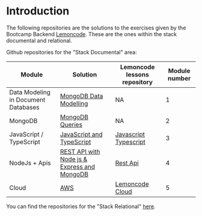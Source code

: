 # Introduction

The following repositories are the solutions to the exercises given by the Bootcamp Backend [Lemoncode](https://lemoncode.net/lemoncode-blog/2021/12/2/bootcamp-back-end-lemoncode-ii-edicion). These are the ones within the stack documental and relational.

Github repositories for the "Stack Documental" area:

|Module|  Solution  | Lemoncode lessons repository| Module number |
| ----------------  |--|-------------------------- |---|
|Data Modeling in Document Databases | [MongoDB Data Modelling](https://github.com/monicacrespo/bootcamp-backend-student/tree/main/1.Document-Modelling)| NA |1|
|MongoDB | [MongoDB Queries](https://github.com/monicacrespo/bootcamp-backend-student/tree/main/2.MongoDB-Queries)| NA |2|
|JavaScript / TypeScript | [JavaScript and TypeScript](https://github.com/monicacrespo/bootcamp-backend-student/tree/main/3.Javascript-Typescript)|[Javascript Typescript](https://github.com/Lemoncode/bootcamp-backend/tree/main/00-stack-documental/03-javascript-typescript) |3|
| NodeJs + Apis | [REST API with Node js & Express and MongoDB](https://github.com/monicacrespo/bootcamp-backend-student/tree/main/4.NodeJs-Api)|[Rest Api](https://github.com/Lemoncode/bootcamp-backend/tree/main/00-stack-documental/04-rest-api) |4|
| Cloud | [AWS](https://github.com/monicacrespo/bootcamp-backend-student-aws)|[Lemoncode Cloud](https://github.com/Lemoncode/bootcamp-backend/tree/main/00-stack-documental/05-cloud) |5|

You can find the repositories for the "Stack Relational" [here](https://github.com/monicacrespo/bootcamp-backend-student-relational).

